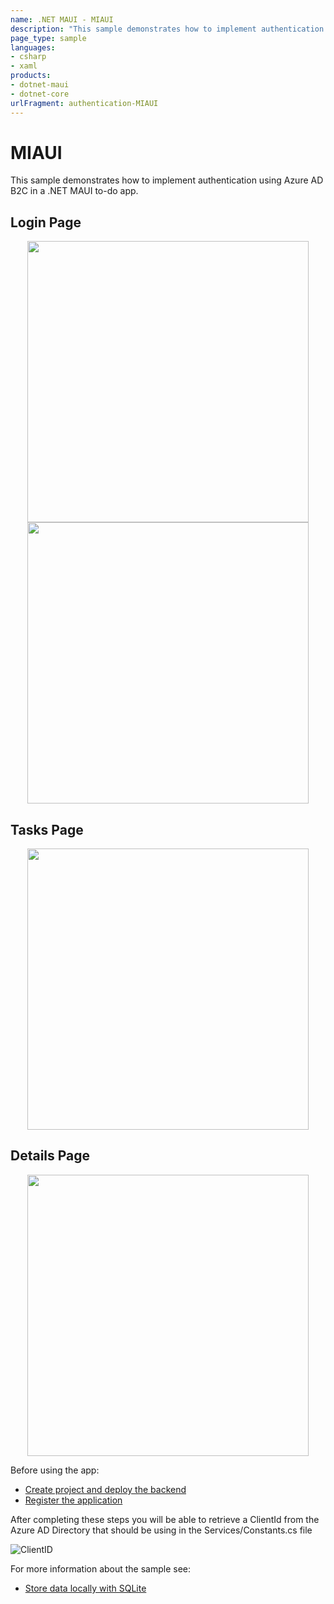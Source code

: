 ```yaml
---
name: .NET MAUI - MIAUI
description: "This sample demonstrates how to implement authentication in a .NET MAUI to-do app"
page_type: sample
languages:
- csharp
- xaml
products:
- dotnet-maui
- dotnet-core
urlFragment: authentication-MIAUI
---
```


# MIAUI

This sample demonstrates how to implement authentication using Azure AD B2C in a .NET MAUI to-do app.

## Login Page
<p align="center">
    <img width="450" src=./Screenshots/login.png>
    <img width="450" src=./Screenshots/login2.png>
</p>

## Tasks Page
<p align="center">
    <img width="450" src=./Screenshots/tasks.png>
</p>

## Details Page
<p align="center">
    <img width="450" src=./Screenshots/details.png>
</p>

Before using the app:
- [Create project and deploy the backend](https://docs.microsoft.com/en-us/azure/developer/mobile-apps/azure-mobile-apps/quickstarts/maui)
- [Register the application](https://docs.microsoft.com/en-us/azure/active-directory-b2c/tutorial-register-applications?tabs=app-reg-ga)

After completing these steps you will be able to retrieve a ClientId from the Azure AD Directory that should be using in the Services/Constants.cs file

![ClientID](https://docs.microsoft.com/en-us/azure/active-directory/develop/media/quickstart-register-app/portal-03-app-reg-02.png)

For more information about the sample see:
- [Store data locally with SQLite](https://docs.microsoft.com/en-us/learn/modules/store-local-data/3-store-data-locally-with-sqlite)
